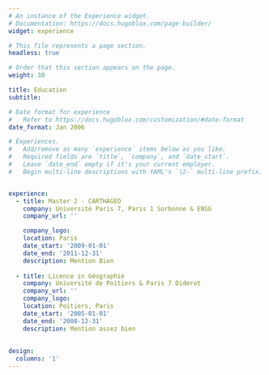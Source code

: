 ```yaml
---
# An instance of the Experience widget.
# Documentation: https://docs.hugoblox.com/page-builder/
widget: experience

# This file represents a page section.
headless: true

# Order that this section appears on the page.
weight: 30

title: Education
subtitle:

# Date format for experience
#   Refer to https://docs.hugoblox.com/customization/#date-format
date_format: Jan 2006

# Experiences.
#   Add/remove as many `experience` items below as you like.
#   Required fields are `title`, `company`, and `date_start`.
#   Leave `date_end` empty if it's your current employer.
#   Begin multi-line descriptions with YAML's `|2-` multi-line prefix.


experience:
  - title: Master 2 - CARTHAGEO
    company: Université Paris 7, Paris 1 Sorbonne & ENSG
    company_url: ''

    company_logo: 
    location: Paris
    date_start: '2009-01-01'
    date_end: '2011-12-31'
    description: Mention Bien
  
  - title: Licence in Géographie
    company: Université de Poitiers & Paris 7 Diderot
    company_url: ''
    company_logo: 
    location: Poitiers, Paris
    date_start: '2005-01-01'
    date_end: '2008-12-31'
    description: Mention assez bien
  
  
design:
  columns: '1'
---
```

